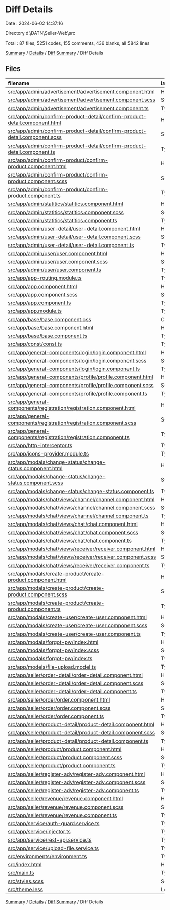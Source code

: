 # Diff Details

Date : 2024-06-02 14:37:16

Directory d:\\DATN\\Seller-Web\\src

Total : 87 files,  5251 codes, 155 comments, 436 blanks, all 5842 lines

[Summary](results.md) / [Details](details.md) / [Diff Summary](diff.md) / Diff Details

## Files
| filename | language | code | comment | blank | total |
| :--- | :--- | ---: | ---: | ---: | ---: |
| [src/app/admin/advertisement/advertisement.component.html](/src/app/admin/advertisement/advertisement.component.html) | HTML | 54 | 0 | 2 | 56 |
| [src/app/admin/advertisement/advertisement.component.scss](/src/app/admin/advertisement/advertisement.component.scss) | SCSS | 0 | 0 | 1 | 1 |
| [src/app/admin/advertisement/advertisement.component.ts](/src/app/admin/advertisement/advertisement.component.ts) | TypeScript | 130 | 2 | 8 | 140 |
| [src/app/admin/confirm-product-detail/confirm-product-detail.component.html](/src/app/admin/confirm-product-detail/confirm-product-detail.component.html) | HTML | 84 | 4 | 2 | 90 |
| [src/app/admin/confirm-product-detail/confirm-product-detail.component.scss](/src/app/admin/confirm-product-detail/confirm-product-detail.component.scss) | SCSS | 30 | 0 | 3 | 33 |
| [src/app/admin/confirm-product-detail/confirm-product-detail.component.ts](/src/app/admin/confirm-product-detail/confirm-product-detail.component.ts) | TypeScript | 121 | 0 | 9 | 130 |
| [src/app/admin/confirm-product/confirm-product.component.html](/src/app/admin/confirm-product/confirm-product.component.html) | HTML | 65 | 4 | 1 | 70 |
| [src/app/admin/confirm-product/confirm-product.component.scss](/src/app/admin/confirm-product/confirm-product.component.scss) | SCSS | 8 | 0 | 1 | 9 |
| [src/app/admin/confirm-product/confirm-product.component.ts](/src/app/admin/confirm-product/confirm-product.component.ts) | TypeScript | 94 | 0 | 11 | 105 |
| [src/app/admin/statitics/statitics.component.html](/src/app/admin/statitics/statitics.component.html) | HTML | 101 | 7 | 1 | 109 |
| [src/app/admin/statitics/statitics.component.scss](/src/app/admin/statitics/statitics.component.scss) | SCSS | 40 | 0 | 5 | 45 |
| [src/app/admin/statitics/statitics.component.ts](/src/app/admin/statitics/statitics.component.ts) | TypeScript | 146 | 0 | 9 | 155 |
| [src/app/admin/user-detail/user-detail.component.html](/src/app/admin/user-detail/user-detail.component.html) | HTML | 36 | 0 | 1 | 37 |
| [src/app/admin/user-detail/user-detail.component.scss](/src/app/admin/user-detail/user-detail.component.scss) | SCSS | 34 | 0 | 3 | 37 |
| [src/app/admin/user-detail/user-detail.component.ts](/src/app/admin/user-detail/user-detail.component.ts) | TypeScript | 58 | 0 | 3 | 61 |
| [src/app/admin/user/user.component.html](/src/app/admin/user/user.component.html) | HTML | 57 | 0 | 1 | 58 |
| [src/app/admin/user/user.component.scss](/src/app/admin/user/user.component.scss) | SCSS | 0 | 0 | 1 | 1 |
| [src/app/admin/user/user.component.ts](/src/app/admin/user/user.component.ts) | TypeScript | 94 | 0 | 8 | 102 |
| [src/app/app-routing.module.ts](/src/app/app-routing.module.ts) | TypeScript | 104 | 0 | 3 | 107 |
| [src/app/app.component.html](/src/app/app.component.html) | HTML | 67 | 0 | 2 | 69 |
| [src/app/app.component.scss](/src/app/app.component.scss) | SCSS | 114 | 0 | 13 | 127 |
| [src/app/app.component.ts](/src/app/app.component.ts) | TypeScript | 159 | 0 | 10 | 169 |
| [src/app/app.module.ts](/src/app/app.module.ts) | TypeScript | 175 | 3 | 3 | 181 |
| [src/app/base/base.component.css](/src/app/base/base.component.css) | CSS | 0 | 0 | 1 | 1 |
| [src/app/base/base.component.html](/src/app/base/base.component.html) | HTML | 1 | 0 | 1 | 2 |
| [src/app/base/base.component.ts](/src/app/base/base.component.ts) | TypeScript | 66 | 0 | 7 | 73 |
| [src/app/const/const.ts](/src/app/const/const.ts) | TypeScript | 29 | 0 | 2 | 31 |
| [src/app/general-components/login/login.component.html](/src/app/general-components/login/login.component.html) | HTML | 35 | 0 | 2 | 37 |
| [src/app/general-components/login/login.component.scss](/src/app/general-components/login/login.component.scss) | SCSS | 26 | 0 | 4 | 30 |
| [src/app/general-components/login/login.component.ts](/src/app/general-components/login/login.component.ts) | TypeScript | 68 | 0 | 8 | 76 |
| [src/app/general-components/profile/profile.component.html](/src/app/general-components/profile/profile.component.html) | HTML | 91 | 0 | 2 | 93 |
| [src/app/general-components/profile/profile.component.scss](/src/app/general-components/profile/profile.component.scss) | SCSS | 30 | 0 | 4 | 34 |
| [src/app/general-components/profile/profile.component.ts](/src/app/general-components/profile/profile.component.ts) | TypeScript | 89 | 0 | 6 | 95 |
| [src/app/general-components/registration/registration.component.html](/src/app/general-components/registration/registration.component.html) | HTML | 82 | 0 | 2 | 84 |
| [src/app/general-components/registration/registration.component.scss](/src/app/general-components/registration/registration.component.scss) | SCSS | 21 | 0 | 3 | 24 |
| [src/app/general-components/registration/registration.component.ts](/src/app/general-components/registration/registration.component.ts) | TypeScript | 88 | 62 | 14 | 164 |
| [src/app/http-interceptor.ts](/src/app/http-interceptor.ts) | TypeScript | 49 | 4 | 3 | 56 |
| [src/app/icons-provider.module.ts](/src/app/icons-provider.module.ts) | TypeScript | 18 | 0 | 4 | 22 |
| [src/app/modals/change-status/change-status.component.html](/src/app/modals/change-status/change-status.component.html) | HTML | 10 | 0 | 1 | 11 |
| [src/app/modals/change-status/change-status.component.scss](/src/app/modals/change-status/change-status.component.scss) | SCSS | 9 | 0 | 1 | 10 |
| [src/app/modals/change-status/change-status.component.ts](/src/app/modals/change-status/change-status.component.ts) | TypeScript | 50 | 0 | 5 | 55 |
| [src/app/modals/chat/views/channel/channel.component.html](/src/app/modals/chat/views/channel/channel.component.html) | HTML | 14 | 0 | 3 | 17 |
| [src/app/modals/chat/views/channel/channel.component.scss](/src/app/modals/chat/views/channel/channel.component.scss) | SCSS | 56 | 0 | 13 | 69 |
| [src/app/modals/chat/views/channel/channel.component.ts](/src/app/modals/chat/views/channel/channel.component.ts) | TypeScript | 73 | 0 | 10 | 83 |
| [src/app/modals/chat/views/chat/chat.component.html](/src/app/modals/chat/views/chat/chat.component.html) | HTML | 12 | 0 | 6 | 18 |
| [src/app/modals/chat/views/chat/chat.component.scss](/src/app/modals/chat/views/chat/chat.component.scss) | SCSS | 90 | 0 | 14 | 104 |
| [src/app/modals/chat/views/chat/chat.component.ts](/src/app/modals/chat/views/chat/chat.component.ts) | TypeScript | 50 | 2 | 5 | 57 |
| [src/app/modals/chat/views/receiver/receiver.component.html](/src/app/modals/chat/views/receiver/receiver.component.html) | HTML | 14 | 0 | 2 | 16 |
| [src/app/modals/chat/views/receiver/receiver.component.scss](/src/app/modals/chat/views/receiver/receiver.component.scss) | SCSS | 18 | 0 | 2 | 20 |
| [src/app/modals/chat/views/receiver/receiver.component.ts](/src/app/modals/chat/views/receiver/receiver.component.ts) | TypeScript | 33 | 1 | 5 | 39 |
| [src/app/modals/create-product/create-product.component.html](/src/app/modals/create-product/create-product.component.html) | HTML | 61 | 0 | 1 | 62 |
| [src/app/modals/create-product/create-product.component.scss](/src/app/modals/create-product/create-product.component.scss) | SCSS | 30 | 0 | 3 | 33 |
| [src/app/modals/create-product/create-product.component.ts](/src/app/modals/create-product/create-product.component.ts) | TypeScript | 105 | 0 | 7 | 112 |
| [src/app/modals/create-user/create-user.component.html](/src/app/modals/create-user/create-user.component.html) | HTML | 68 | 0 | 2 | 70 |
| [src/app/modals/create-user/create-user.component.scss](/src/app/modals/create-user/create-user.component.scss) | SCSS | 0 | 0 | 1 | 1 |
| [src/app/modals/create-user/create-user.component.ts](/src/app/modals/create-user/create-user.component.ts) | TypeScript | 63 | 0 | 2 | 65 |
| [src/app/modals/forgot-pw/index.html](/src/app/modals/forgot-pw/index.html) | HTML | 31 | 0 | 7 | 38 |
| [src/app/modals/forgot-pw/index.scss](/src/app/modals/forgot-pw/index.scss) | SCSS | 17 | 0 | 1 | 18 |
| [src/app/modals/forgot-pw/index.ts](/src/app/modals/forgot-pw/index.ts) | TypeScript | 109 | 0 | 6 | 115 |
| [src/app/models/file-upload.model.ts](/src/app/models/file-upload.model.ts) | TypeScript | 9 | 0 | 2 | 11 |
| [src/app/seller/order-detail/order-detail.component.html](/src/app/seller/order-detail/order-detail.component.html) | HTML | 82 | 0 | 2 | 84 |
| [src/app/seller/order-detail/order-detail.component.scss](/src/app/seller/order-detail/order-detail.component.scss) | SCSS | 107 | 1 | 14 | 122 |
| [src/app/seller/order-detail/order-detail.component.ts](/src/app/seller/order-detail/order-detail.component.ts) | TypeScript | 102 | 0 | 10 | 112 |
| [src/app/seller/order/order.component.html](/src/app/seller/order/order.component.html) | HTML | 67 | 0 | 4 | 71 |
| [src/app/seller/order/order.component.scss](/src/app/seller/order/order.component.scss) | SCSS | 61 | 0 | 7 | 68 |
| [src/app/seller/order/order.component.ts](/src/app/seller/order/order.component.ts) | TypeScript | 91 | 0 | 9 | 100 |
| [src/app/seller/product-detail/product-detail.component.html](/src/app/seller/product-detail/product-detail.component.html) | HTML | 94 | 22 | 2 | 118 |
| [src/app/seller/product-detail/product-detail.component.scss](/src/app/seller/product-detail/product-detail.component.scss) | SCSS | 30 | 0 | 3 | 33 |
| [src/app/seller/product-detail/product-detail.component.ts](/src/app/seller/product-detail/product-detail.component.ts) | TypeScript | 188 | 2 | 10 | 200 |
| [src/app/seller/product/product.component.html](/src/app/seller/product/product.component.html) | HTML | 56 | 0 | 1 | 57 |
| [src/app/seller/product/product.component.scss](/src/app/seller/product/product.component.scss) | SCSS | 0 | 0 | 1 | 1 |
| [src/app/seller/product/product.component.ts](/src/app/seller/product/product.component.ts) | TypeScript | 87 | 0 | 10 | 97 |
| [src/app/seller/register-adv/register-adv.component.html](/src/app/seller/register-adv/register-adv.component.html) | HTML | 94 | 0 | 3 | 97 |
| [src/app/seller/register-adv/register-adv.component.scss](/src/app/seller/register-adv/register-adv.component.scss) | SCSS | 42 | 0 | 6 | 48 |
| [src/app/seller/register-adv/register-adv.component.ts](/src/app/seller/register-adv/register-adv.component.ts) | TypeScript | 291 | 3 | 20 | 314 |
| [src/app/seller/revenue/revenue.component.html](/src/app/seller/revenue/revenue.component.html) | HTML | 74 | 0 | 3 | 77 |
| [src/app/seller/revenue/revenue.component.scss](/src/app/seller/revenue/revenue.component.scss) | SCSS | 49 | 2 | 9 | 60 |
| [src/app/seller/revenue/revenue.component.ts](/src/app/seller/revenue/revenue.component.ts) | TypeScript | 215 | 4 | 11 | 230 |
| [src/app/service/auth-guard.service.ts](/src/app/service/auth-guard.service.ts) | TypeScript | 18 | 6 | 8 | 32 |
| [src/app/service/injector.ts](/src/app/service/injector.ts) | TypeScript | 8 | 0 | 4 | 12 |
| [src/app/service/rest-api.service.ts](/src/app/service/rest-api.service.ts) | TypeScript | 18 | 3 | 8 | 29 |
| [src/app/service/upload-file.service.ts](/src/app/service/upload-file.service.ts) | TypeScript | 61 | 17 | 16 | 94 |
| [src/environments/environment.ts](/src/environments/environment.ts) | TypeScript | 11 | 0 | 2 | 13 |
| [src/index.html](/src/index.html) | HTML | 13 | 0 | 1 | 14 |
| [src/main.ts](/src/main.ts) | TypeScript | 4 | 0 | 4 | 8 |
| [src/styles.scss](/src/styles.scss) | SCSS | 1 | 1 | 1 | 3 |
| [src/theme.less](/src/theme.less) | Less | 1 | 5 | 4 | 10 |

[Summary](results.md) / [Details](details.md) / [Diff Summary](diff.md) / Diff Details